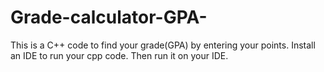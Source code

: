 # Grade-calculator-GPA-
This is a C++ code to find your grade(GPA) by entering your points.
Install an IDE to run your cpp code.
Then run it on your IDE.
